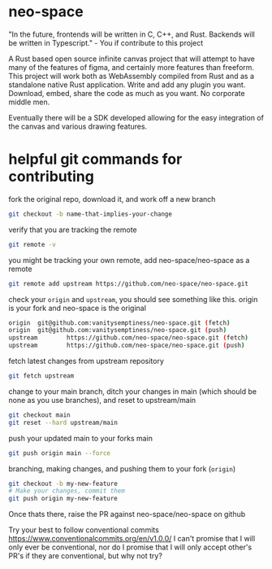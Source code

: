 # neo-space
"In the future, frontends will be written in C, C++, and Rust. Backends will be written in Typescript." - You if contribute to this project

A Rust based open source infinite canvas project that will attempt to have many of the features of figma, and certainly more features than freeform.
This project will work both as WebAssembly compiled from Rust and as a standalone native Rust application. Write and add any plugin you want.
Download, embed, share the code as much as you want. No corporate middle men. 

Eventually there will be a SDK developed allowing for the easy integration of the canvas and various drawing features. 

# helpful git commands for contributing
fork the original repo, download it, and work off a new branch
```bash
git checkout -b name-that-implies-your-change
```
verify that you are tracking the remote
```bash
git remote -v
```
you might be tracking your own remote, add neo-space/neo-space as a remote
```bash
git remote add upstream https://github.com/neo-space/neo-space.git
```
check your `origin` and `upstream`, you should see something like this.
origin is your fork and neo-space is the original
```bash
origin  git@github.com:vanitysemptiness/neo-space.git (fetch)
origin  git@github.com:vanitysemptiness/neo-space.git (push)
upstream        https://github.com/neo-space/neo-space.git (fetch)
upstream        https://github.com/neo-space/neo-space.git (push)
```

fetch latest changes from upstream repository
```bash
git fetch upstream
```
change to your main branch, ditch your changes in main (which should be none as you use branches), and reset to upstream/main
```bash
git checkout main
git reset --hard upstream/main
```
push your updated main to your forks main 
```bash
git push origin main --force
```
branching, making changes, and pushing them to your fork (`origin`)
```bash
git checkout -b my-new-feature
# Make your changes, commit them
git push origin my-new-feature
```
Once thats there, raise the PR against neo-space/neo-space on github

Try your best to follow conventional commits https://www.conventionalcommits.org/en/v1.0.0/
I can't promise that I will only ever be conventional, nor do I promise that I will only accept other's PR's if they are conventional,
but why not try?